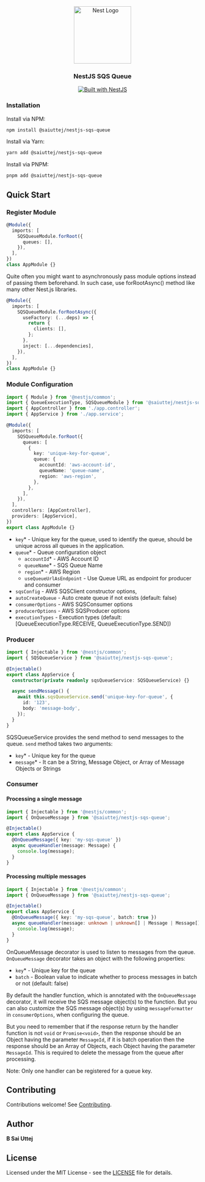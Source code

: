 <div align="center" style="margin-top: 1rem">
  <a href="http://nestjs.com/" target="_blank">
    <img src="https://nestjs.com/img/logo_text.svg" width="150" alt="Nest Logo" />
  </a>
</div>

<h3 align="center">NestJS SQS Queue</h3>

<div align="center">
  <a href="https://nestjs.com" target="_blank">
    <img src="https://img.shields.io/badge/built%20with-NestJs-red.svg" alt="Built with NestJS">
  </a>
</div>

### Installation

Install via NPM:

```bash
npm install @saiuttej/nestjs-sqs-queue
```

Install via Yarn:

```bash
yarn add @saiuttej/nestjs-sqs-queue
```

Install via PNPM:

```bash
pnpm add @saiuttej/nestjs-sqs-queue
```

## Quick Start

### Register Module

```ts
@Module({
  imports: [
    SQSQueueModule.forRoot({
      queues: [],
    }),
  ],
})
class AppModule {}
```

Quite often you might want to asynchronously pass module options instead of passing them beforehand. In such case, use forRootAsync() method like many other Nest.js libraries.

```ts
@Module({
  imports: [
    SQSQueueModule.forRootAsync({
      useFactory: (...deps) => {
        return {
          clients: [],
        };
      },
      inject: [...dependencies],
    }),
  ],
})
class AppModule {}
```

### Module Configuration

```ts
import { Module } from '@nestjs/common';
import { QueueExecutionType, SQSQueueModule } from '@saiuttej/nestjs-sqs-queue';
import { AppController } from './app.controller';
import { AppService } from './app.service';

@Module({
  imports: [
    SQSQueueModule.forRoot({
      queues: [
        {
          key: 'unique-key-for-queue',
          queue: {
            accountId: 'aws-account-id',
            queueName: 'queue-name',
            region: 'aws-region',
          },
        },
      ],
    }),
  ],
  controllers: [AppController],
  providers: [AppService],
})
export class AppModule {}
```

- `key`\* - Unique key for the queue, used to identify the queue, should be unique across all queues in the application.
- `queue`\* - Queue configuration object
  - `accountId`\* - AWS Account ID
  - `queueName`\* - SQS Queue Name
  - `region`\* - AWS Region
  - `useQueueUrlAsEndpoint` - Use Queue URL as endpoint for producer and consumer
- `sqsConfig` - AWS SQSClient constructor options,
- `autoCreateQueue` - Auto create queue if not exists (default: false)
- `consumerOptions` - AWS SQSConsumer options
- `producerOptions` - AWS SQSProducer options
- `executionTypes` - Execution types (default: [QueueExecutionType.RECEIVE, QueueExecutionType.SEND])

### Producer

```ts
import { Injectable } from '@nestjs/common';
import { SQSQueueService } from '@saiuttej/nestjs-sqs-queue';

@Injectable()
export class AppService {
  constructor(private readonly sqsQueueService: SQSQueueService) {}

  async sendMessage() {
    await this.sqsQueueService.send('unique-key-for-queue', {
      id: '123',
      body: 'message-body',
    });
  }
}
```

SQSQueueService provides the send method to send messages to the queue.
`send` method takes two arguments:

- `key`\* - Unique key for the queue
- `message`\* - It can be a String, Message Object, or Array of Message Objects or Strings

### Consumer

#### Processing a single message

```ts
import { Injectable } from '@nestjs/common';
import { OnQueueMessage } from '@saiuttej/nestjs-sqs-queue';

@Injectable()
export class AppService {
  @OnQueueMessage({ key: 'my-sqs-queue' })
  async queueHandler(message: Message) {
    console.log(message);
  }
}
```

#### Processing multiple messages

```ts
import { Injectable } from '@nestjs/common';
import { OnQueueMessage } from '@saiuttej/nestjs-sqs-queue';

@Injectable()
export class AppService {
  @OnQueueMessage({ key: 'my-sqs-queue', batch: true })
  async queueHandler(message: unknown | unknown[] | Message | Message[]) {
    console.log(message);
  }
}
```

OnQueueMessage decorator is used to listen to messages from the queue.
`OnQueueMessage` decorator takes an object with the following properties:

- `key`\* - Unique key for the queue
- `batch` - Boolean value to indicate whether to process messages in batch or not (default: false)

By default the handler function, which is annotated with the `OnQueueMessage` decorator, it will receive the SQS message object(s) to the function. But you can also customize the SQS message object(s) by using `messageFormatter` in `consumerOptions`, when configuring the queue.

But you need to remember that if the response return by the handler function is not `void` or `Promise<void>`, then the response should be an Object having the parameter `MessageId`, if it is batch operation then the response should be an Array of Objects, each Object having the parameter `MessageId`. This is required to delete the message from the queue after processing.

Note:
Only one handler can be registered for a queue key.

## Contributing

Contributions welcome! See [Contributing](https://github.com/saiuttej-b/nestjs-sqs-queue/blob/main/CONTRIBUTING.md).

## Author

**B Sai Uttej**

## License

Licensed under the MIT License - see the [LICENSE](LICENSE) file for details.
